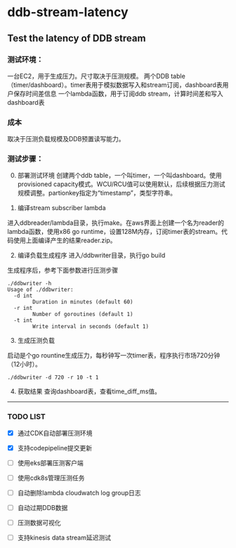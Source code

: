 # ddb-stream-latency
Test the latency of DDB stream
---

### 测试环境：
一台EC2，用于生成压力。尺寸取决于压测规模。
两个DDB table（timer/dashboard）。timer表用于模拟数据写入和stream订阅，dashboard表用户保存时间差信息
一个lambda函数，用于订阅ddb stream，计算时间差和写入dashboard表


### 成本
取决于压测负载规模及DDB预置读写能力。

### 测试步骤：
0. 部署测试环境
创建两个ddb table，一个叫timer，一个叫dashboard。使用provisioned capacity模式。WCU/RCU值可以使用默认，后续根据压力测试规模调整。partionkey指定为“timestamp”，类型字符串。

1. 编译stream subscriber lambda

进入ddbreader/lambda目录，执行make。在aws界面上创建一个名为reader的lambda函数，使用x86 go runtime，设置128M内存，订阅timer表的stream。代码使用上面编译产生的结果reader.zip。

2. 编译负载生成程序
进入/ddbwriter目录，执行go build

生成程序后，参考下面参数进行压测步骤

```
./ddbwriter -h
Usage of ./ddbwriter:
  -d int
        Duration in minutes (default 60)
  -r int
        Number of goroutines (default 1)
  -t int
        Write interval in seconds (default 1)
```

3. 生成压测负载

启动是个go rountine生成压力，每秒钟写一次timer表，程序执行市场720分钟（12小时）。
```
./ddbwriter -d 720 -r 10 -t 1
```

4. 获取结果
查询dashboard表，查看time_diff_ms值。

---
### TODO LIST
- [x] 通过CDK自动部署压测环境
- [x] 支持codepipeline提交更新
- [ ] 使用eks部署压测客户端
- [ ] 使用cdk8s管理压测任务
- [ ] 自动删除lambda cloudwatch log group日志
- [ ] 自动过期DDB数据
- [ ] 压测数据可视化
- [ ] 支持kinesis data stream延迟测试



